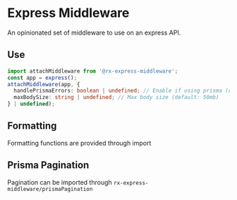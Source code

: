 # Express Middleware

An opinionated set of middleware to use on an express API.

## Use

```ts
import attachMiddleware from '@rx-express-middleware';
const app = express();
attachMiddleware(app, {
  handlePrismaErrors: boolean | undefined; // Enable if using prisma (catches prisma errors nicely)
  maxBodySize: string | undefined; // Max body size (default: 50mb)
} | undefined);
```

## Formatting

Formatting functions are provided through import

## Prisma Pagination

Pagination can be imported through `rx-express-middleware/prismaPagination`
